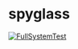 # spyglass
[![FullSystemTest](https://github.com/parkero2/spyglass/actions/workflows/fullTest.yml/badge.svg?branch=main)](https://github.com/parkero2/spyglass/actions/workflows/fullTest.yml)
